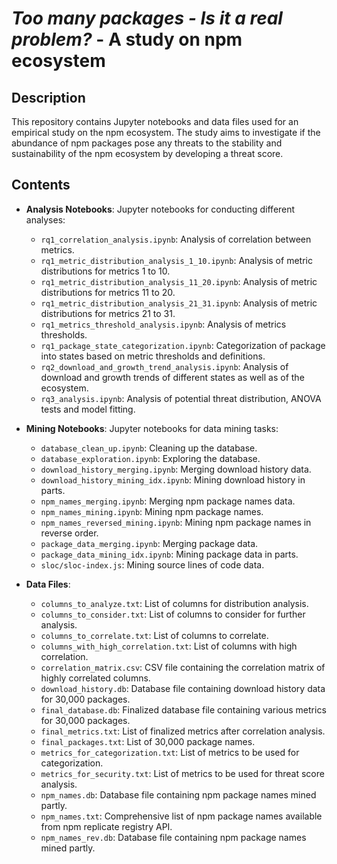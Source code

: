 # _Too many packages - Is it a real problem?_ - **A study on npm ecosystem**

## Description
This repository contains Jupyter notebooks and data files used for an empirical study on the npm ecosystem. The study aims to investigate if the abundance of npm packages pose any threats to the stability and sustainability of the npm ecosystem by developing a threat score.

## Contents
- **Analysis Notebooks**: Jupyter notebooks for conducting different analyses:
  - `rq1_correlation_analysis.ipynb`: Analysis of correlation between metrics.
  - `rq1_metric_distribution_analysis_1_10.ipynb`: Analysis of metric distributions for metrics 1 to 10.
  - `rq1_metric_distribution_analysis_11_20.ipynb`: Analysis of metric distributions for metrics 11 to 20.
  - `rq1_metric_distribution_analysis_21_31.ipynb`: Analysis of metric distributions for metrics 21 to 31.
  - `rq1_metrics_threshold_analysis.ipynb`: Analysis of metrics thresholds.
  - `rq1_package_state_categorization.ipynb`: Categorization of package into states based on metric thresholds and definitions.
  - `rq2_download_and_growth_trend_analysis.ipynb`: Analysis of download and growth trends of different states as well as of the ecosystem.
  - `rq3_analysis.ipynb`: Analysis of potential threat distribution, ANOVA tests and model fitting.

- **Mining Notebooks**: Jupyter notebooks for data mining tasks:
  - `database_clean_up.ipynb`: Cleaning up the database.
  - `database_exploration.ipynb`: Exploring the database.
  - `download_history_merging.ipynb`: Merging download history data.
  - `download_history_mining_idx.ipynb`: Mining download history in parts.
  - `npm_names_merging.ipynb`: Merging npm package names data.
  - `npm_names_mining.ipynb`: Mining npm package names.
  - `npm_names_reversed_mining.ipynb`: Mining npm package names in reverse order.
  - `package_data_merging.ipynb`: Merging package data.
  - `package_data_mining_idx.ipynb`: Mining package data in parts.
  - `sloc/sloc-index.js`: Mining source lines of code data.

- **Data Files**:
  - `columns_to_analyze.txt`: List of columns for distribution analysis.
  - `columns_to_consider.txt`: List of columns to consider for further analysis.
  - `columns_to_correlate.txt`: List of columns to correlate.
  - `columns_with_high_correlation.txt`: List of columns with high correlation.
  - `correlation_matrix.csv`: CSV file containing the correlation matrix of highly correlated columns.
  - `download_history.db`: Database file containing download history data for 30,000 packages.
  - `final_database.db`: Finalized database file containing various metrics for 30,000 packages.
  - `final_metrics.txt`: List of finalized metrics after correlation analysis.
  - `final_packages.txt`: List of 30,000 package names.
  - `metrics_for_categorization.txt`: List of metrics to be used for categorization.
  - `metrics_for_security.txt`: List of metrics to be used for threat score analysis.
  - `npm_names.db`: Database file containing npm package names mined partly.
  - `npm_names.txt`: Comprehensive list of npm package names available from npm replicate registry API.
  - `npm_names_rev.db`: Database file containing npm package names mined partly.
